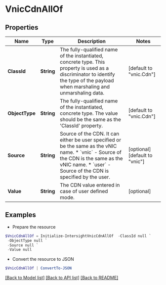 # VnicCdnAllOf
## Properties

Name | Type | Description | Notes
------------ | ------------- | ------------- | -------------
**ClassId** | **String** | The fully-qualified name of the instantiated, concrete type. This property is used as a discriminator to identify the type of the payload when marshaling and unmarshaling data. | [default to "vnic.Cdn"]
**ObjectType** | **String** | The fully-qualified name of the instantiated, concrete type. The value should be the same as the &#39;ClassId&#39; property. | [default to "vnic.Cdn"]
**Source** | **String** | Source of the CDN. It can either be user specified or be the same as the vNIC name. * &#x60;vnic&#x60; - Source of the CDN is the same as the vNIC name. * &#x60;user&#x60; - Source of the CDN is specified by the user. | [optional] [default to "vnic"]
**Value** | **String** | The CDN value entered in case of user defined mode. | [optional] 

## Examples

- Prepare the resource
```powershell
$VnicCdnAllOf = Initialize-IntersightVnicCdnAllOf  -ClassId null `
 -ObjectType null `
 -Source null `
 -Value null
```

- Convert the resource to JSON
```powershell
$VnicCdnAllOf | ConvertTo-JSON
```

[[Back to Model list]](../README.md#documentation-for-models) [[Back to API list]](../README.md#documentation-for-api-endpoints) [[Back to README]](../README.md)


